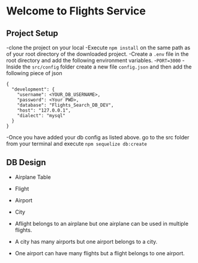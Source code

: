 # Welcome to Flights Service

## Project Setup
-clone the project on your local
-Execute `npm install` on the same path as of your root directory of the downloaded project.
-Create a `.env` file in the root directory and add the following environment variables.
   -`PORT=3000`
-Inside the `src/config` folder create a new file `config.json` and then add the following piece of json
```
{
  "development": {
    "username": <YOUR_DB_USERNAME>,
    "password": <Your PWD>,
    "database": "Flights_Search_DB_DEV",
    "host": "127.0.0.1",
    "dialect": "mysql"
  }
}
```
-Once you have added your db config as listed above. go to the src folder from your terminal and execute `npm sequelize db:create`

## DB Design
- Airplane Table
- Flight
- Airport
- City

- Aflight belongs to an airplane but one airplane can be used in multiple flights.
- A city has many airports but one airport belongs to a city.
- One airport can have many flights but a flight belongs to one airport.